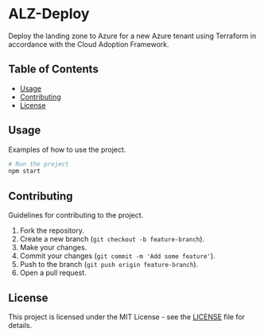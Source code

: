 # ALZ-Deploy

Deploy the landing zone to Azure for a new Azure tenant using Terraform in accordance with the Cloud Adoption Framework.

## Table of Contents

- [Usage](#usage)
- [Contributing](#contributing)
- [License](#license)

## Usage

Examples of how to use the project.

```bash
# Run the project
npm start
```

## Contributing

Guidelines for contributing to the project.

1. Fork the repository.
2. Create a new branch (`git checkout -b feature-branch`).
3. Make your changes.
4. Commit your changes (`git commit -m 'Add some feature'`).
5. Push to the branch (`git push origin feature-branch`).
6. Open a pull request.

## License

This project is licensed under the MIT License - see the [LICENSE](LICENSE) file for details.